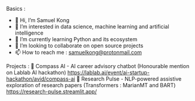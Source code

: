 Basics : 
- 👋 Hi, I’m Samuel Kong
- 👀 I’m interested in data science, machine learning and artificial intelligence
- 🌱 I’m currently learning Python and its ecosystem
- 💞️ I’m looking to collaborate on open source projects
- 📫 How to reach me : samuelkong@protonmail.com


Projects :
💬 Compass AI - AI career advisory chatbot (Honourable mention on Lablab AI hackathon)
https://lablab.ai/event/ai-startup-hackathon/avid/compass-ai
🔎 Research Pulse - NLP-powered assistive exploration of research papers (Transformers : MarianMT and BART)
https://research-pulse.streamlit.app/

<!---
smlkg/smlkg is a ✨ special ✨ repository because its `README.md` (this file) appears on your GitHub profile.
You can click the Preview link to take a look at your changes.
--->
